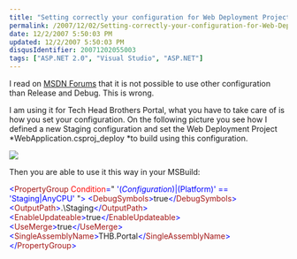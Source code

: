 ```yaml
---
title: "Setting correctly your configuration for Web Deployment Projects VS08"
permalink: /2007/12/02/Setting-correctly-your-configuration-for-Web-Deployment-Projects-VS08/
date: 12/2/2007 5:50:03 PM
updated: 12/2/2007 5:50:03 PM
disqusIdentifier: 20071202055003
tags: ["ASP.NET 2.0", "Visual Studio", "ASP.NET"]
---
```

I read on [MSDN Forums](http://forums.asp.net/t/1151526.aspx) that it is not possible to use other configuration than Release and Debug. This is wrong.

I am using it for Tech Head Brothers Portal, what you have to take care of is how you set your configuration. On the following picture you see how I defined a new Staging configuration and set the Web Deployment Project *WebApplication.csproj_deploy *to build using this configuration.
<!-- more -->

![](http://farm3.static.flickr.com/2203/2079573615_8fa38ad83d_o.jpg) 

Then you are able to use it this way in your MSBuild:

<span style="color: rgb(0,0,255)"><</span><span style="color: rgb(163,21,21)">PropertyGroup</span><span style="color: rgb(0,0,255)"> </span><span style="color: rgb(255,0,0)">Condition</span><span style="color: rgb(0,0,255)">=</span>"<span style="color: rgb(0,0,255)"> '$(Configuration)|$(Platform)' == 'Staging|AnyCPU' </span>"<span style="color: rgb(0,0,255)">>
    <</span><span style="color: rgb(163,21,21)">DebugSymbols</span><span style="color: rgb(0,0,255)">></span>true<span style="color: rgb(0,0,255)"></</span><span style="color: rgb(163,21,21)">DebugSymbols</span><span style="color: rgb(0,0,255)">>
    <</span><span style="color: rgb(163,21,21)">OutputPath</span><span style="color: rgb(0,0,255)">></span>.\Staging<span style="color: rgb(0,0,255)"></</span><span style="color: rgb(163,21,21)">OutputPath</span><span style="color: rgb(0,0,255)">>
    <</span><span style="color: rgb(163,21,21)">EnableUpdateable</span><span style="color: rgb(0,0,255)">></span>true<span style="color: rgb(0,0,255)"></</span><span style="color: rgb(163,21,21)">EnableUpdateable</span><span style="color: rgb(0,0,255)">>
    <</span><span style="color: rgb(163,21,21)">UseMerge</span><span style="color: rgb(0,0,255)">></span>true<span style="color: rgb(0,0,255)"></</span><span style="color: rgb(163,21,21)">UseMerge</span><span style="color: rgb(0,0,255)">>
    <</span><span style="color: rgb(163,21,21)">SingleAssemblyName</span><span style="color: rgb(0,0,255)">></span>THB.Portal<span style="color: rgb(0,0,255)"></</span><span style="color: rgb(163,21,21)">SingleAssemblyName</span><span style="color: rgb(0,0,255)">>
</</span><span style="color: rgb(163,21,21)">PropertyGroup</span><span style="color: rgb(0,0,255)">></span>
[](http://11011.net/software/vspaste)
